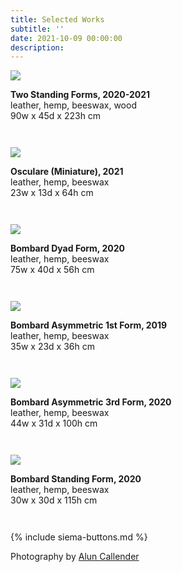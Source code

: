 ```yaml
---
title: Selected Works
subtitle: ''
date: 2021-10-09 00:00:00
description: 
---
```


<div style="max-width: 600px">

<div class="siema">

<div>
<img src="/images/new/sculptures/two-standing-forms/Image 1.jpg" />
<p style="margin-left: 0; padding-bottom: 2em">
	<b>Two Standing Forms, 2020-2021</b><br />
	leather, hemp, beeswax, wood<br />
	90w x 45d x 223h cm
</p>
</div>

<div>
<img src="/images/new/sculptures/osculare/1 full.jpg" />
<p style="margin-left: 0; padding-bottom: 2em">
	<b>Osculare (Miniature), 2021</b><br />
	leather, hemp, beeswax<br />
	23w x 13d x 64h cm
</p>
</div>

<div>
<img src="/images/new/sculptures/vessel-forms/4.jpg" />
<p style="margin-left: 0; padding-bottom: 2em">
	<b>Bombard Dyad Form, 2020</b><br />
	leather, hemp, beeswax<br />
	75w x 40d x 56h cm
</p>
</div>

<div>
<img src="/images/new/sculptures/vessel-forms/2.jpg" />
<p style="margin-left: 0; padding-bottom: 2em">
	<b>Bombard Asymmetric 1st Form, 2019</b><br />
	leather, hemp, beeswax<br />
	35w x 23d x 36h cm
</p>
</div>

<div>
<img src="/images/new/sculptures/vessel-forms/9.jpg" />
<p style="margin-left: 0; padding-bottom: 2em">
	<b>Bombard Asymmetric 3rd Form, 2020</b><br />
	leather, hemp, beeswax<br />
	44w x 31d x 100h cm
</p>
</div>

<div>
<img src="/images/new/sculptures/vessel-forms/10.jpg" />
<p style="margin-left: 0; padding-bottom: 2em">
	<b>Bombard Standing Form, 2020</b><br />
	leather, hemp, beeswax<br />
	30w x 30d x 115h cm
</p>
</div>
</div>

{% include siema-buttons.md %}

<p style="margin-left: 0; padding-bottom: 2em">
  Photography by <a href="https://aluncallender.com/">Alun Callender</a>
</p>

</div>

